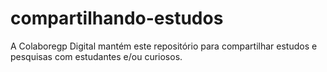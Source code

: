 # compartilhando-estudos
A Colaboregp Digital mantém este repositório para compartilhar estudos e pesquisas com estudantes e/ou curiosos.
